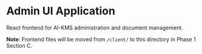 # Admin UI Application

React frontend for AI-KMS administration and document management.

**Note**: Frontend files will be moved from `/client/` to this directory in Phase 1 Section C.